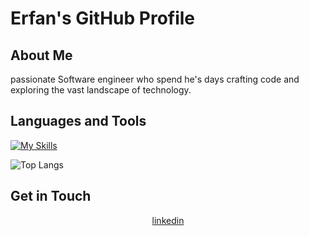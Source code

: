 # Erfan's GitHub Profile

## About Me

passionate Software engineer who spend he's days crafting code and exploring the vast landscape of technology.

## Languages and Tools

  [![My Skills](https://skillicons.dev/icons?i=flutter,dart,androidstudio,gradle,git,firebase,postman,html,css,xd,figma,&perline=5)](https://skillicons.dev)
  
  
  ![Top Langs](https://github-readme-stats.vercel.app/api/top-langs/?username=soltanzadehErfan&hide_progress=true&show_icons=true)
## Get in Touch

<div align="center" dir="auto">
<a href="https://www.linkedin.com/in/erfan-soltanzadeh" rel="nofollow">linkedin</a>
</div>

